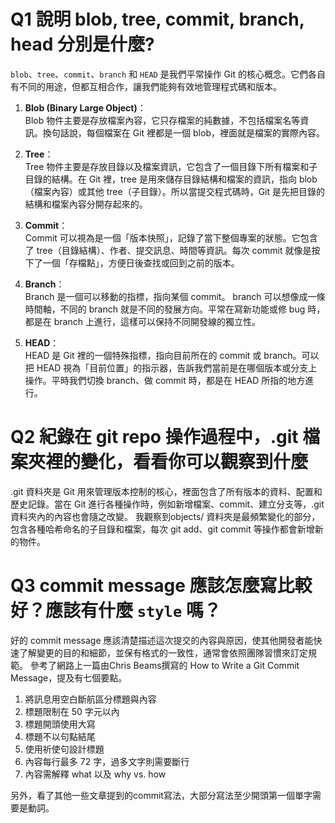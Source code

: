 
# Q1 說明 blob, tree, commit, branch, head 分別是什麼?
 
`blob`、`tree`、`commit`、`branch` 和 `HEAD` 是我們平常操作 Git 的核心概念。它們各自有不同的用途，但都互相合作，讓我們能夠有效地管理程式碼和版本。

1. **Blob (Binary Large Object)**：  
   Blob 物件主要是存放檔案內容，它只存檔案的純數據，不包括檔案名等資訊。換句話說，每個檔案在 Git 裡都是一個 blob，裡面就是檔案的實際內容。

2. **Tree**：  
   Tree 物件主要是存放目錄以及檔案資訊，它包含了一個目錄下所有檔案和子目錄的結構。在 Git 裡，tree 是用來儲存目錄結構和檔案的資訊，指向 blob（檔案內容）或其他 tree（子目錄）。所以當提交程式碼時，Git 是先把目錄的結構和檔案內容分開存起來的。

3. **Commit**：  
   Commit 可以視為是一個「版本快照」，記錄了當下整個專案的狀態。它包含了 tree（目錄結構）、作者、提交訊息、時間等資訊。每次 commit 就像是按下了一個「存檔點」，方便日後查找或回到之前的版本。

4. **Branch**：  
   Branch 是一個可以移動的指標，指向某個 commit。 branch 可以想像成一條時間軸，不同的 branch 就是不同的發展方向。平常在寫新功能或修 bug 時，都是在 branch 上進行，這樣可以保持不同開發線的獨立性。

5. **HEAD**：  
   HEAD 是 Git 裡的一個特殊指標，指向目前所在的 commit 或 branch。可以把 HEAD 視為「目前位置」的指示器，告訴我們當前是在哪個版本或分支上操作。平時我們切換 branch、做 commit 時，都是在 HEAD 所指的地方進行。
 

# Q2 紀錄在 git repo 操作過程中，.git 檔案夾裡的變化，看看你可以觀察到什麼

.git 資料夾是 Git 用來管理版本控制的核心，裡面包含了所有版本的資料、配置和歷史記錄。當在 Git 進行各種操作時，例如新增檔案、commit、建立分支等，.git 資料夾內的內容也會隨之改變。
我觀察到objects/ 資料夾是最頻繁變化的部分，包含各種哈希命名的子目錄和檔案，每次 git add、git commit 等操作都會新增新的物件。

# Q3 commit message 應該怎麼寫比較好？應該有什麼 `style` 嗎？
好的 commit message 應該清楚描述這次提交的內容與原因，使其他開發者能快速了解變更的目的和細節，並保有格式的一致性，通常會依照團隊習慣來訂定規範。 
參考了網路上一篇由Chris Beams撰寫的 How to Write a Git Commit Message，提及有七個要點。

1. 將訊息用空白斷航區分標題與內容
2. 標題限制在 50 字元以內
3. 標題開頭使用大寫
4. 標題不以句點結尾
5. 使用祈使句設計標題
6. 內容每行最多 72 字，過多文字則需要斷行
7. 內容需解釋 what 以及 why vs. how

另外，看了其他一些文章提到的commit寫法，大部分寫法至少開頭第一個單字需要是動詞。


